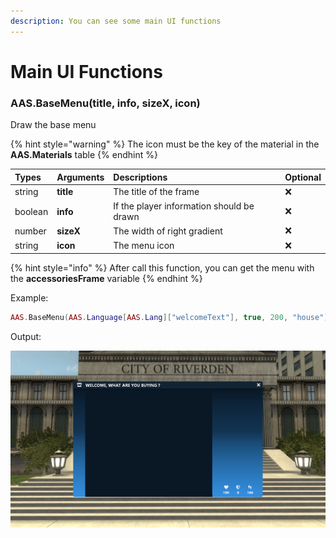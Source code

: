 ```yaml
---
description: You can see some main UI functions
---
```

# Main UI Functions

### AAS.BaseMenu(title, info, sizeX, icon)
Draw the base menu

{% hint style="warning" %}
The icon must be the key of the material in the **AAS.Materials** table
{% endhint %}

| Types | Arguments | Descriptions | Optional |
| :--- | :--- | :--- | :--- |
| string | **title** | The title of the frame | ❌ |
| boolean | **info** | If the player information should be drawn | ❌ |
| number | **sizeX** | The width of right gradient | ❌ |
| string | **icon** | The menu icon | ❌ |

{% hint style="info" %}
After call this function, you can get the menu with the **accessoriesFrame** variable
{% endhint %}

Example: 
```lua
AAS.BaseMenu(AAS.Language[AAS.Lang]["welcomeText"], true, 200, "house")
```

Output: 

![](../../../assets/images/base_menu.png)